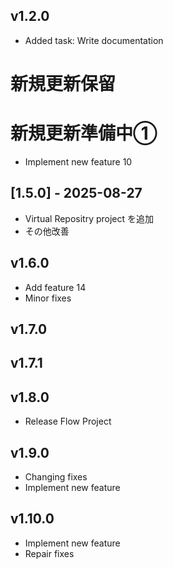 ## v1.2.0
- Added task: Write documentation
# 新規更新保留
# 新規更新準備中①
- Implement  new feature 10

## [1.5.0] - 2025-08-27
- Virtual Repositry project を追加
- その他改善

## v1.6.0
- Add feature 14
- Minor fixes

## v1.7.0

## v1.7.1

## v1.8.0
- Release Flow Project

## v1.9.0
- Changing fixes
- Implement new feature

## v1.10.0
- Implement new feature
- Repair fixes